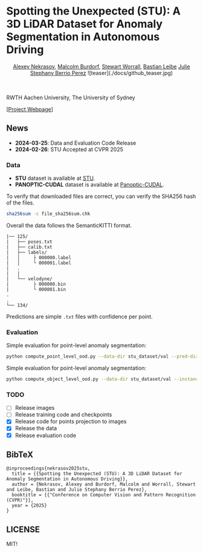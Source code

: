 # Spotting the Unexpected (STU): A 3D LiDAR Dataset for Anomaly Segmentation in Autonomous Driving
<div align="center">
<a href="https://scholar.google.com/citations?user=xJW2v3cAAAAJ&hl=en">Alexey Nekrasov</a>,
<a href="">Malcolm Burdorf</a>,
<a href="https://scholar.google.com/citations?user=LNqaebYAAAAJ&hl=en">Stewart Worrall</a>,
<a href="https://www.vision.rwth-aachen.de/person/1/">Bastian Leibe</a>
<a href="https://scholar.google.com/citations?user=wT0QEpQAAAAJ&hl=en">Julie Stephany Berrio Perez</a>
![teaser](./docs/github_teaser.jpg)
</div>
<br><br>

RWTH Aachen University, The University of Sydney


[[Project Webpage](https://vision.rwth-aachen.de/stu-dataset)]

## News
* **2024-03-25**: Data and Evaluation Code Release
* **2024-02-26**: STU Accepted at CVPR 2025


### Data
- __STU__ dataset is available at [STU](https://omnomnom.vision.rwth-aachen.de/data/stu-dataset/).
- __PANOPTIC-CUDAL__ dataset is available at [Panoptic-CUDAL](https://omnomnom.vision.rwth-aachen.de/data/panoptic-cudal/).

To verify that downloaded files are correct, you can verify the SHA256 hash of the files.
```bash
sha256sum -c file_sha256sum.chk
```

Overall the data follows the SemanticKITTI format.
```tree
|── 125/
|   ├── poses.txt
|   ├── calib.txt
|   ├── labels/
|   │     ├ 000000.label
|   │     └ 000001.label
|   .
|   |
|   └── velodyne/
|         ├ 000000.bin
|         └ 000001.bin
.
.
└── 134/
```

Predictions are simple `.txt` files with confidence per point.

### Evaluation
Simple evaluation for point-level anomaly segmentation:
```bash
python compute_point_level_ood.py --data-dir stu_dataset/val --pred-dir ./prediction
```

Simple evaluation for point-level anomaly segmentation:
```bash
python compute_object_level_ood.py --data-dir stu_dataset/val --instance-dir ./instance_prediction
```


### TODO
- [ ] Release images
- [ ] Release training code and checkpoints
- [x] Release code for points projection to images
- [x] Release the data
- [x] Release evaluation code

## BibTeX
```
@inproceedings{nekrasov2025stu,
  title = {{Spotting the Unexpected (STU): A 3D LiDAR Dataset for Anomaly Segmentation in Autonomous Driving}},
  author = {Nekrasov, Alexey and Burdorf, Malcolm and Worrall, Stewart and Leibe, Bastian and Julie Stephany Berrio Perez},
  booktitle = {{"Conference on Computer Vision and Pattern Recognition (CVPR)"}},
  year = {2025}
}
```

## LICENSE
MIT!
